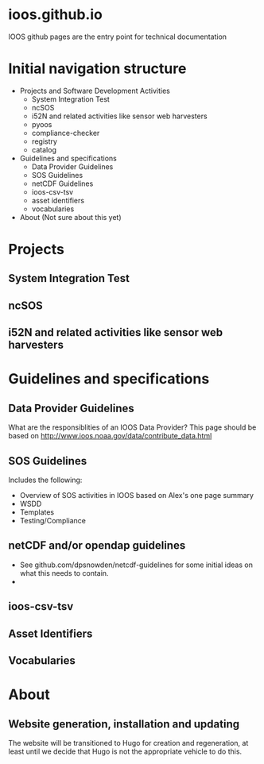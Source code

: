 ioos.github.io
==============

IOOS github pages are the entry point for technical documentation

# Initial navigation structure
* Projects and Software Development Activities
  * System Integration Test
  * ncSOS
  * i52N and related activities like sensor web harvesters
  * pyoos
  * compliance-checker
  * registry
  * catalog
* Guidelines and specifications
  * Data Provider Guidelines
  * SOS Guidelines
  * netCDF Guidelines
  * ioos-csv-tsv
  * asset identifiers
  * vocabularies
* About  (Not sure about this yet)


# Projects
## System Integration Test

## ncSOS

## i52N and related activities like sensor web harvesters

# Guidelines and specifications
## Data Provider Guidelines
What are the responsiblities of an IOOS Data Provider? This page should be based on http://www.ioos.noaa.gov/data/contribute_data.html

## SOS Guidelines
Includes the following:
* Overview of SOS activities in IOOS based on Alex's one page summary
* WSDD
* Templates
* Testing/Compliance

## netCDF and/or opendap guidelines
* See github.com/dpsnowden/netcdf-guidelines for some initial ideas on what this needs to contain.
* 

## ioos-csv-tsv

## Asset Identifiers 

## Vocabularies

# About

## Website generation, installation and updating

The website will be transitioned to Hugo for creation and regeneration, at
least until we decide that Hugo is not the appropriate vehicle to do this.

